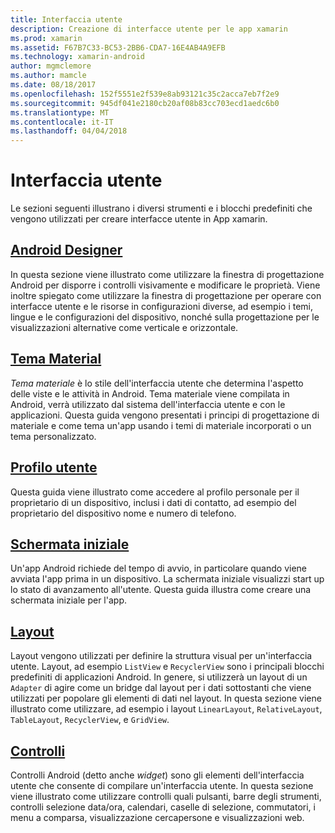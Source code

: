 ```yaml
---
title: Interfaccia utente
description: Creazione di interfacce utente per le app xamarin
ms.prod: xamarin
ms.assetid: F67B7C33-BC53-2BB6-CDA7-16E4AB4A9EFB
ms.technology: xamarin-android
author: mgmclemore
ms.author: mamcle
ms.date: 08/18/2017
ms.openlocfilehash: 152f5551e2f539e8ab93121c35c2acca7eb7f2e9
ms.sourcegitcommit: 945df041e2180cb20af08b83cc703ecd1aedc6b0
ms.translationtype: MT
ms.contentlocale: it-IT
ms.lasthandoff: 04/04/2018
---
```

# <a name="user-interface"></a>Interfaccia utente

Le sezioni seguenti illustrano i diversi strumenti e i blocchi predefiniti che vengono utilizzati per creare interfacce utente in App xamarin.

## <a name="android-designerandroiduser-interfaceandroid-designerindexmd"></a>[Android Designer](~/android/user-interface/android-designer/index.md)

In questa sezione viene illustrato come utilizzare la finestra di progettazione Android per disporre i controlli visivamente e modificare le proprietà. Viene inoltre spiegato come utilizzare la finestra di progettazione per operare con interfacce utente e le risorse in configurazioni diverse, ad esempio i temi, lingue e le configurazioni del dispositivo, nonché sulla progettazione per le visualizzazioni alternative come verticale e orizzontale.

## <a name="material-themeandroiduser-interfacematerial-thememd"></a>[Tema Material](~/android/user-interface/material-theme.md)

*Tema materiale* è lo stile dell'interfaccia utente che determina l'aspetto delle viste e le attività in Android. Tema materiale viene compilata in Android, verrà utilizzato dal sistema dell'interfaccia utente e con le applicazioni. Questa guida vengono presentati i principi di progettazione di materiale e come tema un'app usando i temi di materiale incorporati o un tema personalizzato.

## <a name="user-profileandroiduser-interfaceuser-profilemd"></a>[Profilo utente](~/android/user-interface/user-profile.md)

Questa guida viene illustrato come accedere al profilo personale per il proprietario di un dispositivo, inclusi i dati di contatto, ad esempio del proprietario del dispositivo nome e numero di telefono.

## <a name="splash-screenandroiduser-interfacesplash-screenmd"></a>[Schermata iniziale](~/android/user-interface/splash-screen.md)

Un'app Android richiede del tempo di avvio, in particolare quando viene avviata l'app prima in un dispositivo. La schermata iniziale visualizzi start up lo stato di avanzamento all'utente. Questa guida illustra come creare una schermata iniziale per l'app.

## <a name="layoutsandroiduser-interfacelayoutsindexmd"></a>[Layout](~/android/user-interface/layouts/index.md)

Layout vengono utilizzati per definire la struttura visual per un'interfaccia utente.
Layout, ad esempio `ListView` e `RecyclerView` sono i principali blocchi predefiniti di applicazioni Android. In genere, si utilizzerà un layout di un `Adapter` di agire come un bridge dal layout per i dati sottostanti che viene utilizzati per popolare gli elementi di dati nel layout. In questa sezione viene illustrato come utilizzare, ad esempio i layout `LinearLayout`, `RelativeLayout`, `TableLayout`, `RecyclerView`, e `GridView`.

## <a name="controlsandroiduser-interfacecontrolsindexmd"></a>[Controlli](~/android/user-interface/controls/index.md)

Controlli Android (detto anche *widget*) sono gli elementi dell'interfaccia utente che consente di compilare un'interfaccia utente. In questa sezione viene illustrato come utilizzare controlli quali pulsanti, barre degli strumenti, controlli selezione data/ora, calendari, caselle di selezione, commutatori, i menu a comparsa, visualizzazione cercapersone e visualizzazioni web.

